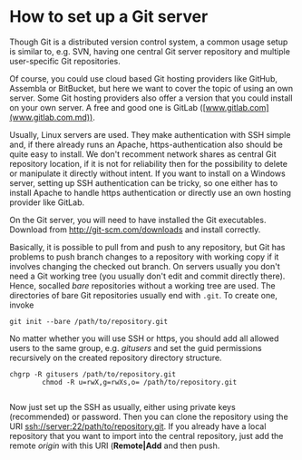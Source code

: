 # How to set up a Git server

Though Git is a distributed version control system, a common usage setup
is similar to, e.g. SVN, having one central Git server repository and
multiple user-specific Git repositories.

Of course, you could use cloud based Git hosting providers like GitHub,
Assembla or BitBucket, but here we want to cover the topic of using an
own server. Some Git hosting providers also offer a version that you
could install on your own server. A free and good one is GitLab
([www.gitlab.com](www.gitlab.com.md)).

Usually, Linux servers are used. They make authentication with SSH
simple and, if there already runs an Apache, https-authentication also
should be quite easy to install. We don't recomment network shares as
central Git repository location, if it is not for reliability then for
the possibility to delete or manipulate it directly without intent. If
you want to install on a Windows server, setting up SSH authentication
can be tricky, so one either has to install Apache to handle https
authentication or directly use an own hosting provider like GitLab.

On the Git server, you will need to have installed the Git executables.
Download from <http://git-scm.com/downloads> and install correctly.

Basically, it is possible to pull from and push to any repository, but
Git has problems to push branch changes to a repository with working
copy if it involves changing the checked out branch. On servers usually
you don't need a Git working tree (you usually don't edit and commit
directly there). Hence, socalled *bare* repositories without a working
tree are used. The directories of bare Git repositories usually end with
`.git`. To create one, invoke



``` text
git init --bare /path/to/repository.git
```



No matter whether you will use SSH or https, you should add all allowed
users to the same group, e.g. *gitusers* and set the guid permissions
recursively on the created repository directory structure.



``` text
chgrp -R gitusers /path/to/repository.git
        chmod -R u=rwX,g=rwXs,o= /path/to/repository.git
    
```



Now just set up the SSH as usually, either using private keys
(recommended) or password. Then you can clone the repository using the
URI <ssh://server:22/path/to/repository.git>. If you already have a
local repository that you want to import into the central repository,
just add the remote *origin* with this URI (**Remote\|Add** and then
push.
